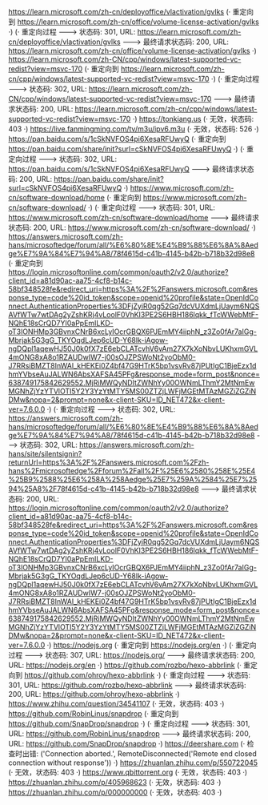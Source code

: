 https://learn.microsoft.com/zh-cn/deployoffice/vlactivation/gvlks (· 重定向到 https://learn.microsoft.com/zh-cn/office/volume-license-activation/gvlks ·)
(· 重定向过程 ---> 状态码: 301, URL: https://learn.microsoft.com/zh-cn/deployoffice/vlactivation/gvlks ---> 最终请求状态码: 200, URL: https://learn.microsoft.com/zh-cn/office/volume-license-activation/gvlks ·)
https://learn.microsoft.com/zh-CN/cpp/windows/latest-supported-vc-redist?view=msvc-170 (· 重定向到 https://learn.microsoft.com/zh-cn/cpp/windows/latest-supported-vc-redist?view=msvc-170 ·)
(· 重定向过程 ---> 状态码: 302, URL: https://learn.microsoft.com/zh-CN/cpp/windows/latest-supported-vc-redist?view=msvc-170 ---> 最终请求状态码: 200, URL: https://learn.microsoft.com/zh-cn/cpp/windows/latest-supported-vc-redist?view=msvc-170 ·)
https://tonkiang.us (· 无效，状态码: 403 ·)
https://live.fanmingming.com/tv/m3u/ipv6.m3u (· 无效，状态码: 526 ·)
https://pan.baidu.com/s/1cSkNVFOS4pi6XesaRFUwyQ (· 重定向到 https://pan.baidu.com/share/init?surl=cSkNVFOS4pi6XesaRFUwyQ ·)
(· 重定向过程 ---> 状态码: 302, URL: https://pan.baidu.com/s/1cSkNVFOS4pi6XesaRFUwyQ ---> 最终请求状态码: 200, URL: https://pan.baidu.com/share/init?surl=cSkNVFOS4pi6XesaRFUwyQ ·)
https://www.microsoft.com/zh-cn/software-download/home (· 重定向到 https://www.microsoft.com/zh-cn/software-download/ ·)
(· 重定向过程 ---> 状态码: 301, URL: https://www.microsoft.com/zh-cn/software-download/home ---> 最终请求状态码: 200, URL: https://www.microsoft.com/zh-cn/software-download/ ·)
https://answers.microsoft.com/zh-hans/microsoftedge/forum/all/%E6%80%8E%E4%B9%88%E6%8A%8Aedge%E7%9A%84%E7%94%A8/78f4615d-c41b-4145-b42b-b718b32d98e8 (· 重定向到 https://login.microsoftonline.com/common/oauth2/v2.0/authorize?client_id=a81d90ac-aa75-4cf8-b14c-58bf348528fe&redirect_uri=https%3A%2F%2Fanswers.microsoft.com&response_type=code%20id_token&scope=openid%20profile&state=OpenIdConnect.AuthenticationProperties%3DFjZyiR0qg52Gq7dcVUXdmLjUaym6NQSAVfWTw7wtDAg2yZshKRj4vLoolF0VhKI3PE2S6HBH186lqkk_fTcWWebMtF-NQhE18sCrQD7YI0aPpEmILKD-oT3lONHMp3GBvnxCNrB6xcLyIOcrGBQX6PJEmMY4iiphN_z3Zo0fAr7aIGg-Mbrjak5G3gG_TKYOqdLJep6cUD-Y68lk-iAgow-ngDQpl1aqewHJ50J0k0fX7zE6ebCLATcvhV6vAm27X7kXoNbvLUKhxmGVL4mONG8xA8o1RZAUDwIW7-j00sOJZPSWoNt2yoObM0-J7RRsiBMZT8InWAl_kHEKEi0Z4bf47G9HTrK5bp1vsvRv87jPUtIgC1BjeEzx1dhmYVbseAuJALWN6AbsXAFSA45PFg&response_mode=form_post&nonce=638749175842629552.MjRiMWQyNDItZWNhYy00OWNmLThmY2MtNmEwMGNhZjYzYTVlOTI5Y2Y3YzYtMTY5MS00ZTZjLWFjMGEtMTAzMGZiZGZiNDMw&nopa=2&prompt=none&x-client-SKU=ID_NET472&x-client-ver=7.6.0.0 ·)
(· 重定向过程 ---> 状态码: 302, URL: https://answers.microsoft.com/zh-hans/microsoftedge/forum/all/%E6%80%8E%E4%B9%88%E6%8A%8Aedge%E7%9A%84%E7%94%A8/78f4615d-c41b-4145-b42b-b718b32d98e8 ---> 状态码: 302, URL: https://answers.microsoft.com/zh-hans/site/silentsignin?returnUrl=https%3A%2F%2Fanswers.microsoft.com%2Fzh-hans%2Fmicrosoftedge%2Fforum%2Fall%2F%25E6%2580%258E%25E4%25B9%2588%25E6%258A%258Aedge%25E7%259A%2584%25E7%2594%25A8%2F78f4615d-c41b-4145-b42b-b718b32d98e8 ---> 最终请求状态码: 200, URL: https://login.microsoftonline.com/common/oauth2/v2.0/authorize?client_id=a81d90ac-aa75-4cf8-b14c-58bf348528fe&redirect_uri=https%3A%2F%2Fanswers.microsoft.com&response_type=code%20id_token&scope=openid%20profile&state=OpenIdConnect.AuthenticationProperties%3DFjZyiR0qg52Gq7dcVUXdmLjUaym6NQSAVfWTw7wtDAg2yZshKRj4vLoolF0VhKI3PE2S6HBH186lqkk_fTcWWebMtF-NQhE18sCrQD7YI0aPpEmILKD-oT3lONHMp3GBvnxCNrB6xcLyIOcrGBQX6PJEmMY4iiphN_z3Zo0fAr7aIGg-Mbrjak5G3gG_TKYOqdLJep6cUD-Y68lk-iAgow-ngDQpl1aqewHJ50J0k0fX7zE6ebCLATcvhV6vAm27X7kXoNbvLUKhxmGVL4mONG8xA8o1RZAUDwIW7-j00sOJZPSWoNt2yoObM0-J7RRsiBMZT8InWAl_kHEKEi0Z4bf47G9HTrK5bp1vsvRv87jPUtIgC1BjeEzx1dhmYVbseAuJALWN6AbsXAFSA45PFg&response_mode=form_post&nonce=638749175842629552.MjRiMWQyNDItZWNhYy00OWNmLThmY2MtNmEwMGNhZjYzYTVlOTI5Y2Y3YzYtMTY5MS00ZTZjLWFjMGEtMTAzMGZiZGZiNDMw&nopa=2&prompt=none&x-client-SKU=ID_NET472&x-client-ver=7.6.0.0 ·)
https://nodejs.org (· 重定向到 https://nodejs.org/en ·)
(· 重定向过程 ---> 状态码: 307, URL: https://nodejs.org/ ---> 最终请求状态码: 200, URL: https://nodejs.org/en ·)
https://github.com/rozbo/hexo-abbrlink (· 重定向到 https://github.com/ohroy/hexo-abbrlink ·)
(· 重定向过程 ---> 状态码: 301, URL: https://github.com/rozbo/hexo-abbrlink ---> 最终请求状态码: 200, URL: https://github.com/ohroy/hexo-abbrlink ·)
https://www.zhihu.com/question/34541107 (· 无效，状态码: 403 ·)
https://github.com/RobinLinus/snapdrop (· 重定向到 https://github.com/SnapDrop/snapdrop ·)
(· 重定向过程 ---> 状态码: 301, URL: https://github.com/RobinLinus/snapdrop ---> 最终请求状态码: 200, URL: https://github.com/SnapDrop/snapdrop ·)
https://deershare.com (· 检查时出错: ('Connection aborted.', RemoteDisconnected('Remote end closed connection without response')) ·)
https://zhuanlan.zhihu.com/p/550722045 (· 无效，状态码: 403 ·)
https://www.qbittorrent.org (· 无效，状态码: 403 ·)
https://zhuanlan.zhihu.com/p/405968623 (· 无效，状态码: 403 ·)
https://zhuanlan.zhihu.com/p/000000000 (· 无效，状态码: 403 ·)
